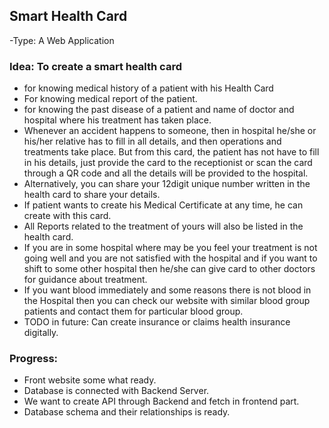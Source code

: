 ## Smart Health Card
  -Type: A Web Application

### Idea: To create a smart health card 
 - for knowing medical history of a patient with his Health Card
 - For knowing medical report of the patient.
 - for knowing the past disease of a patient and name of doctor and hospital where his treatment has taken place.
 - Whenever an accident happens to someone, then in hospital he/she or his/her relative has to fill in all details, and then operations and treatments take place. But from this card, the patient  has not have to fill in his details, just provide the card to the receptionist or scan the card through a QR code and all the details will be provided to the hospital.
 - Alternatively, you can share your 12digit unique number written in the health card to share your details.
 - If patient wants to create his Medical Certificate at any time, he can create with this card.
 - All Reports related to the treatment of yours will also be listed in the health card.
 - If you are in some hospital where may be you feel your treatment is not going well and you are not satisfied with the hospital and if you want to shift to some other hospital then he/she can give card to other doctors for guidance about treatment.
 - If you want blood immediately and some reasons there is not blood in the Hospital then you can check our website with similar blood group patients and contact them for particular blood group.
 - TODO in future: Can create insurance or claims health insurance digitally.


### Progress:
   - Front website some what ready.
   - Database is connected with Backend Server.
   - We want to create API through Backend and fetch in frontend part.
   - Database schema and their relationships is ready. 



